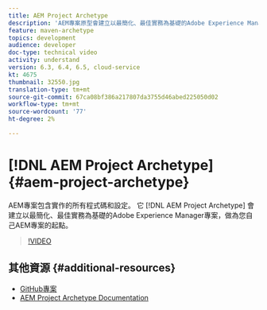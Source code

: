 ```yaml
---
title: AEM Project Archetype
description: 'AEM專案原型會建立以最簡化、最佳實務為基礎的Adobe Experience Manager專案，做為您自己AEM專案的起點。 '
feature: maven-archetype
topics: development
audience: developer
doc-type: technical video
activity: understand
version: 6.3, 6.4, 6.5, cloud-service
kt: 4675
thumbnail: 32550.jpg
translation-type: tm+mt
source-git-commit: 67ca08bf386a217807da3755d46abed225050d02
workflow-type: tm+mt
source-wordcount: '77'
ht-degree: 2%

---
```



# [!DNL AEM Project Archetype] {#aem-project-archetype}

AEM專案包含實作的所有程式碼和設定。 它 [!DNL AEM Project Archetype] 會建立以最簡化、最佳實務為基礎的Adobe Experience Manager專案，做為您自己AEM專案的起點。

>[!VIDEO](https://video.tv.adobe.com/v/32550/?quality=12&learn=on)

## 其他資源 {#additional-resources}

* [GitHub專案](https://github.com/adobe/aem-project-archetype)
* [AEM Project Archetype Documentation](https://docs.adobe.com/content/help/en/experience-manager-core-components/using/developing/archetype/overview.html)
